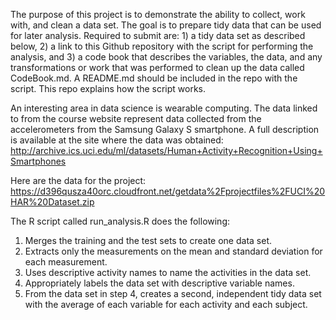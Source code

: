 The purpose of this project is to demonstrate the ability to collect, work with, and clean a data set. The goal is to prepare tidy data that can be used for later analysis. Required to submit are: 1) a tidy data set as described below, 2) a link to this Github repository with the script for performing the analysis, and 3) a code book that describes the variables, the data, and any transformations or work that was performed to clean up the data called CodeBook.md. A README.md should be included in the repo with the script. This repo explains how the script works.

An interesting area in data science is wearable computing. The data linked to from the course website represent data collected from the accelerometers from the Samsung Galaxy S smartphone. A full description is available at the site where the data was obtained: http://archive.ics.uci.edu/ml/datasets/Human+Activity+Recognition+Using+Smartphones

Here are the data for the project: https://d396qusza40orc.cloudfront.net/getdata%2Fprojectfiles%2FUCI%20HAR%20Dataset.zip

The R script called run_analysis.R does the following:
1) Merges the training and the test sets to create one data set.
2) Extracts only the measurements on the mean and standard deviation for each measurement.
3) Uses descriptive activity names to name the activities in the data set.
4) Appropriately labels the data set with descriptive variable names.
5) From the data set in step 4, creates a second, independent tidy data set with the average of each variable for each activity and each subject.
